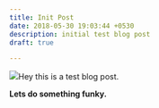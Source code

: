 ```yaml
---
title: Init Post
date: 2018-05-30 19:03:44 +0530
description: initial test blog post
draft: true

---
```

![](https://inews.co.uk/wp-content/uploads/2017/08/Ghost-GOT.jpg)Hey this is a test blog post.

**Lets do something funky.**